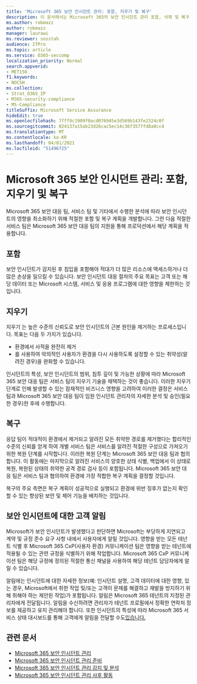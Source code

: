 ```yaml
---
title: 'Microsoft 365 보안 인시던트 관리: 포함, 지우기 및 복구'
description: 이 문서에서는 Microsoft 365의 보안 인시던트 관리 포함, 삭제 및 복구 프로세스에 대한 개요를 제공합니다.
ms.author: robmazz
author: robmazz
manager: laurawi
ms.reviewer: sosstah
audience: ITPro
ms.topic: article
ms.service: O365-seccomp
localization_priority: Normal
search.appverid:
- MET150
f1.keywords:
- NOCSH
ms.collection:
- Strat_O365_IP
- M365-security-compliance
- MS-Compliance
titleSuffix: Microsoft Service Assurance
hideEdit: true
ms.openlocfilehash: 7fff9c1909f0acd076945e3d569b143fe2324c0f
ms.sourcegitcommit: 024137a15ab23d26cac5ec14c36f3577fd8a0cc4
ms.translationtype: MT
ms.contentlocale: ko-KR
ms.lasthandoff: 04/01/2021
ms.locfileid: "51496725"
---
```

# <a name="microsoft-365-security-incident-management-containment-eradication-and-recovery"></a>Microsoft 365 보안 인시던트 관리: 포함, 지우기 및 복구

Microsoft 365 보안 대응 팀, 서비스 팀 및 기타에서 수행한 분석에 따라 보안 인시던트의 영향을 최소화하기 위해 적절한 포함 및 복구 계획을 개발합니다. 그런 다음 적절한 서비스 팀은 Microsoft 365 보안 대응 팀의 지원을 통해 프로덕션에서 해당 계획을 적용합니다.

## <a name="containment"></a>포함

보안 인시던트가 감지된 후 침입을 포함해야 적대가 더 많은 리소스에 액세스하거나 더 많은 손상을 일으킬 수 있습니다. 보안 인시던트 대응 절차의 주요 목표는 고객 또는 해당 데이터 또는 Microsoft 시스템, 서비스 및 응용 프로그램에 대한 영향을 제한하는 것입니다.

## <a name="eradication"></a>지우기

지우기 는 높은 수준의 신뢰도로 보안 인시던트의 근본 원인을 제거하는 프로세스입니다. 목표는 다음 두 가지가 있습니다.

- 환경에서 사적을 완전히 제거
- 를 사용하여 악의적인 사용자가 환경을 다시 사용하도록 설정할 수 있는 취약성(알려진 경우)을 완화할 수 있습니다.

인시던트의 특성, 보안 인시던트의 범위, 침투 깊이 및 가능한 상황에 따라 Microsoft 365 보안 대응 팀은 서비스 팀이 지우기 기술을 채택하는 것이 좋습니다. 이러한 지우기 단계로 인해 발생할 수 있는 잠재적인 비즈니스 영향을 고려하여 이러한 결정은 서비스 팀과 Microsoft 365 보안 대응 팀이 임원 인시던트 관리자의 자세한 분석 및 승인(필요한 경우)한 후에 수행합니다.

## <a name="recovery"></a>복구

응답 팀이 적대적이 환경에서 제거되고 알려진 모든 취약한 경로를 제거했다는 합리적인 수준의 신뢰를 얻게 하여 개별 서비스 팀은 서비스를 알려진 적절한 구성으로 가져오기 위한 복원 단계를 시작합니다. 이러한 복원 단계는 Microsoft 365 보안 대응 팀과 협의합니다. 이 활동에는 마지막으로 알려진 서비스의 양호한 상태 식별, 백업에서 이 상태로 복원, 복원된 상태의 취약한 공격 경로 검사 등이 포함됩니다. Microsoft 365 보안 대응 팀은 서비스 팀과 협의하여 환경에 가장 적합한 복구 계획을 결정할 것입니다.

복구의 주요 측면은 복구 계획이 성공적으로 실행되고 환경에 위반 징후가 없는지 확인할 수 있는 향상된 보안 및 제어 기능을 배치하는 것입니다.

## <a name="customer-notification-of-security-incident"></a>보안 인시던트에 대한 고객 알림

Microsoft가 보안 인시던트가 발생했다고 판단하면 Microsoft는 부당하게 지연되고 계약 및 규정 준수 요구 사항 내에서 사용자에게 알릴 것입니다. 영향을 받는 모든 테넌트 식별 후 Microsoft 365 CxP(사용자 환경) 커뮤니케이션 팀은 영향을 받는 테넌트에 적용될 수 있는 관련 규정을 식별하기 위해 작업합니다. Microsoft 365 CxP 커뮤니케이션 팀은 해당 규정에 정의된 적절한 통신 채널을 사용하여 해당 테넌트 담당자에게 알릴 수 있습니다.

알림에는 인시던트에 대한 자세한 정보(예: 인시던트 설명, 고객 데이터에 대한 영향, 있는 경우, Microsoft에서 취한 작업 및/또는 고객이 문제를 해결하고 재발을 방지하기 위해 취해야 하는 제안된 작업)가 포함됩니다. 알림은 Microsoft 365 테넌트의 지정된 관리자에게 전달됩니다. 알림을 수신하려면 관리자가 테넌트 프로필에서 정확한 연락처 정보를 제공하고 유지 관리해야 합니다. 또한 인시던트의 특성에 따라 Microsoft 365 서비스 상태 대시보드를 통해 고객에게 알림을 전달할 수도[있습니다.](http://status.yammer.com/)

## <a name="related-articles"></a>관련 문서

- [Microsoft 365 보안 인시던트 관리](assurance-security-incident-management.md)
- [Microsoft 365 보안 인시던트 관리 준비](assurance-sim-preparation.md)
- [Microsoft 365 보안 인시던트 관리 감지 및 분석](assurance-sim-detection-analysis.md)
- [Microsoft 365 보안 인시던트 관리 사후 활동](assurance-sim-post-incident-activity.md)
